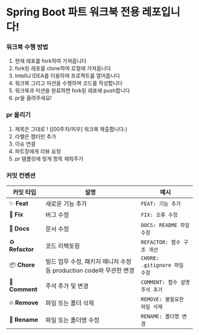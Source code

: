 # Spring Boot 파트 워크북 전용 레포입니다!

### 워크북 수행 방법

1. 현재 레포를 fork하여 가져옵니다
2. fork된 레포를 clone하여 로컬에 가져옵니다
3. IntelliJ IDEA를 이용하여 프로젝트를 열어줍니다
4. 워크북 그리고 미션을 수행하며 코드를 작성합니다
5. 워크북과 미션을 완료하면 fork된 레포에 push합니다
6. pr을 올려주세요!

### pr 올리기
1. 제목은 그대로 ! ([00주차/피우] 워크북 제출합니다.)
2. 라벨은 챕터만 추가
2. 이슈 연결
3. 파트장에게 리뷰 요청
4. pr 템플릿에 맞게 항목 채워주기

### 커밋 컨벤션
| 커밋 타입 | 설명 | 예시 |
| ------- | ---- | ---- |
| ✨ **Feat** | 새로운 기능 추가 | `FEAT: 기능 추가` |
| 🐛 **Fix** | 버그 수정 | `FIX: 오류 수정` |
| 📄 **Docs** | 문서 수정 | `DOCS: README 파일 수정` |
| ♻️ **Refactor** | 코드 리팩토링 | `REFACTOR: 함수 구조 개선` |
| 📦 **Chore** | 빌드 업무 수정, 패키지 매니저 수정 등 production code와 무관한 변경 | `CHORE: .gitignore 파일 수정` |
| 💬 **Comment** | 주석 추가 및 변경 | `COMMENT: 함수 설명 주석 추가` |
| 🔥 **Remove** | 파일 또는 폴더 삭제 | `REMOVE: 불필요한 파일 삭제` |
| 🚚 **Rename** | 파일 또는 폴더명 수정 | `RENAME: 폴더명 변경` |